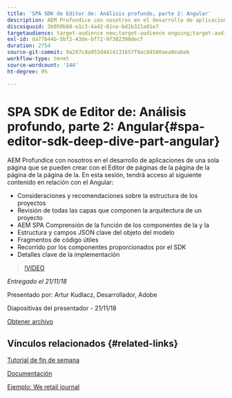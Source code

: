 ```yaml
---
title: 'SPA SDK de Editor de: Análisis profundo, parte 2: Angular'
description: AEM Profundice con nosotros en el desarrollo de aplicaciones de una sola página que se pueden crear con el Editor de páginas de la página de la página de la página de la.
discoiquuid: 3b050b88-e1c3-4a42-81ce-bd1b321a01e7
targetaudience: target-audience new;target-audience ongoing;target-audience upgrader
exl-id: da77b44b-5bf2-43de-bf72-9f302398decf
duration: 2754
source-git-commit: 9a297cda953d4414131657f9ac84580aea0eabeb
workflow-type: tm+mt
source-wordcount: '144'
ht-degree: 0%

---
```


# SPA SDK de Editor de: Análisis profundo, parte 2: Angular{#spa-editor-sdk-deep-dive-part-angular}

AEM Profundice con nosotros en el desarrollo de aplicaciones de una sola página que se pueden crear con el Editor de páginas de la página de la página de la página de la. En esta sesión, tendrá acceso al siguiente contenido en relación con el Angular:

* Consideraciones y recomendaciones sobre la estructura de los proyectos
* Revisión de todas las capas que componen la arquitectura de un proyecto
* AEM SPA Comprensión de la función de los componentes de la y la
* Estructura y campos JSON clave del objeto del modelo
* Fragmentos de código útiles
* Recorrido por los componentes proporcionados por el SDK
* Detalles clave de la implementación

>[!VIDEO](https://video.tv.adobe.com/v/25503/?quality-9)

*Entregado el 21/11/18*

Presentado por: Artur Kudlacz, Desarrollador, Adobe

Diapositivas del presentador - 21/11/18

[Obtener archivo](assets/aem-gems-aem-spaeditorangular-112118.pdf)

## Vínculos relacionados {#related-links}

[Tutorial de fin de semana](https://experienceleague.adobe.com/docs/experience-manager-learn/getting-started-wknd-tutorial-develop/overview.html)

[Documentación](https://helpx.adobe.com/experience-manager/6-4/sites/developing/using/spa-overview.html)

[Ejemplo: We retail journal](https://github.com/adobe/aem-sample-we-retail-journal)

<!--
[Get back to the Overview](https://helpx.adobe.com/experience-manager/kt/eseminars/gems/aem-index.html)
-->
